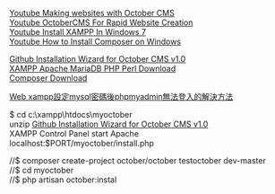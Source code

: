 
[Youtube Making websites with October CMS](https://www.youtube.com/watch?v=3SmnExVW0Ag&list=PLUBR53Dw-Ef-X-_A1KLy41r2QArCBy4rM&index=1&ab_channel=WatchandLearn)    
[Youtube OctoberCMS For Rapid Website Creation](https://www.youtube.com/watch?v=ERiwIGsaZN8&ab_channel=TraversyMedia)  
[Youtube Install XAMPP In Windows 7](https://www.youtube.com/watch?v=zZ6NQRUYR2E&ab_channel=TraversyMedia)  
[Youtube How to Install Composer on Windows](https://www.youtube.com/watch?v=BGyuKpfMB9E&ab_channel=TubeMint)  

[Github Installation Wizard for October CMS v1.0](https://github.com/octobercms/install)   
[XAMPP Apache MariaDB PHP Perl Download](https://www.apachefriends.org/download.html)  
[Composer Download](https://getcomposer.org/download/)  

[Web xampp設定mysql密碼後phpmyadmin無法登入的解決方法](http://wordpress.bestdaylong.com/blog/archives/5753)  

$ cd c:\\xampp\htdocs\myoctober   
unzip [Github Installation Wizard for October CMS v1.0](https://github.com/octobercms/install)    
XAMPP Control Panel   start Apache    
localhost:$PORT/myoctober/install.php      







//$ composer create-project october/october testoctober dev-master   
//$ cd myoctober    
//$ php artisan october:instal    
